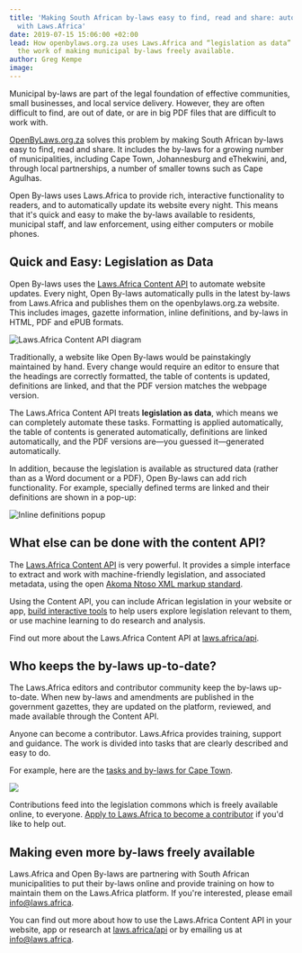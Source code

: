 ```yaml
---
title: 'Making South African by-laws easy to find, read and share: automating OpenByLaws.org.za
  with Laws.Africa'
date: 2019-07-15 15:06:00 +02:00
lead: How openbylaws.org.za uses Laws.Africa and “legislation as data” to automate
  the work of making municipal by-laws freely available.
author: Greg Kempe
image: 
---
```


Municipal by-laws are part of the legal foundation of effective communities, small businesses, and local service delivery. However, they are often difficult to find, are out of date, or are in big PDF files that are difficult to work with.

[OpenByLaws.org.za](https://openbylaws.org.za) solves this problem by making South African by-laws easy to find, read and share. It includes the by-laws for a growing number of municipalities, including Cape Town, Johannesburg and eThekwini, and, through local partnerships, a number of smaller towns such as Cape Agulhas.

Open By-laws uses Laws.Africa to provide rich, interactive functionality to readers, and to automatically update its website every night. This means that it's quick and easy to make the by-laws available to residents, municipal staff, and law enforcement, using either computers or mobile phones.

## Quick and Easy: Legislation as Data

Open By-laws uses the [Laws.Africa Content API](https://laws.africa/api/) to automate website updates. Every night, Open By-laws automatically pulls in the latest by-laws from Laws.Africa and publishes them on the openbylaws.org.za website. This includes images, gazette information, inline definitions, and by-laws in HTML, PDF and ePUB formats.

<img src="/uploads/content-api.png" alt="Laws.Africa Content API diagram">

Traditionally, a website like Open By-laws would be painstakingly maintained by hand. Every change would require an editor to ensure that the headings are correctly formatted, the table of contents is updated, definitions are linked, and that the PDF version matches the webpage version.

The Laws.Africa Content API treats **legislation as data**, which means we can completely automate these tasks. Formatting is applied automatically, the table of contents is generated automatically, definitions are linked automatically, and the PDF versions are—you guessed it—generated automatically.

In addition, because the legislation is available as structured data (rather than as a Word document or a PDF), Open By-laws can add rich functionality. For example, specially defined terms are linked and their definitions are shown in a pop-up:

<img src="/uploads/bylaw-definitions.gif" alt="Inline definitions popup">

## What else can be done with the content API?

The [Laws.Africa Content API](https://laws.africa/api/) is very powerful. It provides a simple interface to extract and work with machine-friendly legislation, and associated metadata, using the open [Akoma Ntoso XML markup standard](http://www.akomantoso.org/). 

Using the Content API, you can include African legislation in your website or app, [build interactive tools](https://laws.africa/help/api/guide-table-of-contents.html) to help users explore legislation relevant to them, or use machine learning to do research and analysis.

Find out more about the Laws.Africa Content API at [laws.africa/api](https://laws.africa/api/).

## Who keeps the by-laws up-to-date?

The Laws.Africa editors and contributor community keep the by-laws up-to-date. When new by-laws and amendments are published in the government gazettes, they are updated on the platform, reviewed, and made available through the Content API.

Anyone can become a contributor. Laws.Africa provides training, support and guidance. The work is divided into tasks that are clearly described and easy to do.

For example, here are the [tasks and by-laws for Cape Town](https://edit.laws.africa/places/za-cpt/).

<img src="/uploads/platform-cpt.png">

Contributions feed into the legislation commons which is freely available online, to everyone. [Apply to Laws.Africa to become a contributor](https://laws.africa/jobs) if you'd like to help out.

## Making even more by-laws freely available

Laws.Africa and Open By-laws are partnering with South African municipalities to put their by-laws online and provide training on how to maintain them on the Laws.Africa platform. If you're interested, please email [info@laws.africa](mailto:info@laws.africa).

You can find out more about how to use the Laws.Africa Content API in your website, app or research at [laws.africa/api](https://laws.africa/api/) or by emailing us at [info@laws.africa](mailto:info@laws.africa).